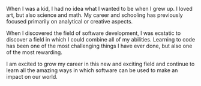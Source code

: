 When I was a kid, I had no idea what I wanted to be when I grew up. I loved art, but also science and math. My career and schooling has previously focused primarily on analytical or creative aspects. 

When I discovered the field of software development, I was ecstatic to discover a field in which I could combine all of my abilities. Learning to code has been one of the most challenging things I have ever done, but also one of the most rewarding. 

I am excited to grow my career in this new and exciting field and continue to learn all the amazing ways in which software can be used to make an impact on our world.

<!--
**rbellin1/rbellin1** is a ✨ _special_ ✨ repository because its `README.md` (this file) appears on your GitHub profile.

Here are some ideas to get you started:

- 🔭 I’m currently working on ...
- 🌱 I’m currently learning ...
- 👯 I’m looking to collaborate on ...
- 🤔 I’m looking for help with ...
- 💬 Ask me about ...
- 📫 How to reach me: ...
- 😄 Pronouns: ...
- ⚡ Fun fact: ...
-->
